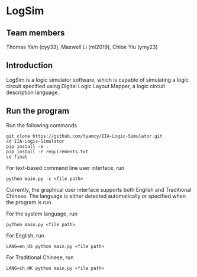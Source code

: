 # LogSim

## Team members

Thomas Yam (cyy33), Maxwell Li (ml2019), Chloe Yiu (ymy23)

## Introduction

LogSim is a logic simulator software, which is capable of simulating a logic circuit specified using 
Digital Logic Layout Mapper, a logic circuit description language.

## Run the program
Run the following commands

```
git clone https://github.com/tyamcy/IIA-Logic-Simulator.git
cd IIA-Logic-Simulator
pip install -e .
pip install -r requirements.txt
cd final
```

For text-based command line user interface, run

```
python main.py -c <file path>
```

Currently, the graphical user interface supports both English and Traditional Chinese. 
The language is either detected automatically or specified when the program is run.

For the system language, run

```
python main.py <file path>
```

For English, run

```
LANG=en_US python main.py <file path>
```

For Traditional Chinese, run

```
LANG=zh_HK python main.py <file path>
```


